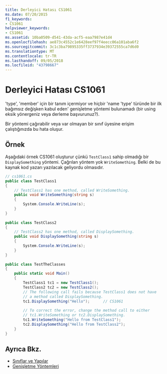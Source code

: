 ```yaml
---
title: Derleyici Hatası CS1061
ms.date: 07/20/2015
f1_keywords:
- CS1061
helpviewer_keywords:
- CS1061
ms.assetid: 10ba0509-d541-43da-acf5-eaa7987e41d4
ms.openlocfilehash: ae873c4552c1e6428eef97f4eecc06a101aba6f2
ms.sourcegitcommit: 3c1c3ba79895335ff3737934e39372555ca7d6d0
ms.translationtype: MT
ms.contentlocale: tr-TR
ms.lasthandoff: 09/05/2018
ms.locfileid: "43798667"
---
```

# <a name="compiler-error-cs1061"></a>Derleyici Hatası CS1061
'type', 'member' için bir tanım içermiyor ve hiçbir 'name 'type' türünde bir ilk bağımsız değişken kabul eden' genişletme yöntemi bulunamadı (bir using eksik yönergeniz veya derleme başvurunuz?).  
  
 Bir yöntemi çağırabilir veya var olmayan bir sınıf üyesine erişim çalıştığınızda bu hata oluşur.  
  
## <a name="example"></a>Örnek  
 Aşağıdaki örnek CS1061 oluşturur çünkü `TestClass1` sahip olmadığı bir `DisplaySomething` yöntemi. Çağrılan yöntem yok `WriteSomething`. Belki de bu kaynak kod yazarı yazılacak geliyordu olmasıdır.  
  
```csharp  
// cs1061.cs  
public class TestClass1  
{  
    // TestClass1 has one method, called WriteSomething.  
    public void WriteSomething(string s)  
    {  
        System.Console.WriteLine(s);  
    }  
}  
  
public class TestClass2  
{  
    // TestClass2 has one method, called DisplaySomething.  
    public void DisplaySomething(string s)  
    {  
        System.Console.WriteLine(s);  
    }  
}  
  
public class TestTheClasses  
{  
    public static void Main()  
    {  
        TestClass1 tc1 = new TestClass1();  
        TestClass2 tc2 = new TestClass2();  
        // The following call fails because TestClass1 does not have   
        // a method called DisplaySomething.  
        tc1.DisplaySomething("Hello");      // CS1061  
  
        // To correct the error, change the method call to either   
        // tc1.WriteSomething or tc2.DisplaySomething.  
        tc1.WriteSomething("Hello from TestClass1");  
        tc2.DisplaySomething("Hello from TestClass2");  
    }  
}  
```  
  
## <a name="see-also"></a>Ayrıca Bkz.  

- [Sınıflar ve Yapılar](../../../csharp/programming-guide/classes-and-structs/index.md)  
- [Genişletme Yöntemleri](../../../csharp/programming-guide/classes-and-structs/extension-methods.md)
